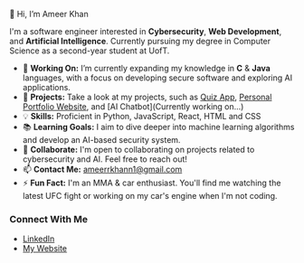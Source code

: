 👋 Hi, I’m Ameer Khan

I'm a  software engineer interested in **Cybersecurity**, **Web Development**, and **Artificial Intelligence**. Currently pursuing my degree in Computer Science as a second-year student at UofT. 

- 🔭 **Working On:** I’m currently expanding my knowledge in **C** & **Java** languages, with a focus on developing secure software and exploring AI applications.
- 🚀 **Projects:** Take a look at my projects, such as [Quiz App](https://github.com/ameerrkhann/quiz-app), [Personal Portfolio Website](https://github.com/ameerrkhann/personal-portfolio), and [AI Chatbot](Currently working on...) 
- 💡 **Skills:** Proficient in Python, JavaScript, React, HTML and CSS
- 📚 **Learning Goals:** I aim to dive deeper into machine learning algorithms and develop an AI-based security system.
- 🤝 **Collaborate:** I'm open to collaborating on projects related to cybersecurity and AI. Feel free to reach out!
- 📫 **Contact Me:** ameerrkhann1@gmail.com
- ⚡ **Fun Fact:** I'm an MMA & car enthusiast. You'll find me watching the latest UFC fight or working on my car's engine when I'm not coding.

### Connect With Me
- [LinkedIn](https://www.linkedin.com/in/ameermohammadkhan/) 
- [My Website](https://ameermohammadkhan.netlify.app/) 


